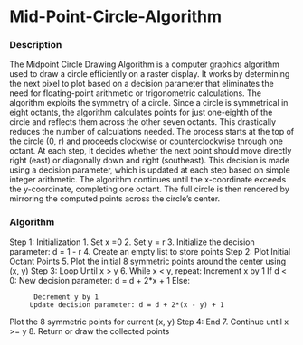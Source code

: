 # Mid-Point-Circle-Algorithm
### Description 
The Midpoint Circle Drawing Algorithm is a computer graphics algorithm used to draw a circle efficiently on a raster display. It works by determining the next pixel to plot based on a decision parameter that eliminates the need for floating-point arithmetic or trigonometric calculations.
The algorithm exploits the symmetry of a circle. Since a circle is symmetrical in eight octants, the algorithm calculates points for just one-eighth of the circle and reflects them across the other seven octants. This drastically reduces the number of calculations needed.
The process starts at the top of the circle (0, r) and proceeds clockwise or counterclockwise through one octant. At each step, it decides whether the next point should move directly right (east) or diagonally down and right (southeast). This decision is made using a decision parameter, which is updated at each step based on simple integer arithmetic.
The algorithm continues until the x-coordinate exceeds the y-coordinate, completing one octant. The full circle is then rendered by mirroring the computed points across the circle’s center.
### Algorithm 
Step 1: Initialization
                          1.  Set x =0
                          2.   Set y = r
                          3.   Initialize the decision parameter: d = 1 - r
                          4. Create an empty list to store points
 Step 2: Plot Initial Octant Points
     5. Plot the initial 8 symmetric points around the center using (x, y)
 Step 3: Loop Until x > y
     6. While x < y, repeat:
            Increment x by 1
       If d < 0:
           New decision parameter: d = d + 2*x + 1
      Else:
                                                                                                                                                                       
          Decrement y by 1
         Update decision parameter: d = d + 2*(x - y) + 1
  Plot the 8 symmetric points for current (x, y)
  Step 4: End
     7.  Continue until x >= y
     8.  Return or draw the collected points
